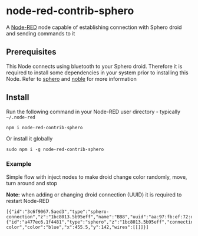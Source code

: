 # node-red-contrib-sphero
A [Node-RED](https://github.com/orbotix/sphero.js) node capable of establishing connection with Sphero droid and sending commands to it

## Prerequisites
This Node connects using bluetooth to your Sphero droid. Therefore it is required to install some dependencies in your system prior to installing this Node.
Refer to [sphero](https://github.com/orbotix/sphero.js) and [noble](https://github.com/sandeepmistry/noble) for more information

## Install
Run the following command in your Node-RED user directory - typically `~/.node-red`
```
npm i node-red-contrib-sphero
```
Or install it globally
```
sudo npm i -g node-red-contrib-sphero
```

### Example
Simple flow with inject nodes to make droid change color randomly, move, turn around and stop

**Note:** when adding or changing droid connection (UUID) it is required to restart Node-RED

```
[{"id":"3c6f9067.5aed3","type":"sphero-connection","z":"1bc8013.5b95eff","name":"BB8","uuid":"aa:97:fb:ef:72:de","ollie":false,"disabled":false},{"id":"a477ec6.1f4481","type":"sphero","z":"1bc8013.5b95eff","connection":"3c6f9067.5aed3","action":"random-color","color":"blue","x":455.5,"y":142,"wires":[[]]}]
```
